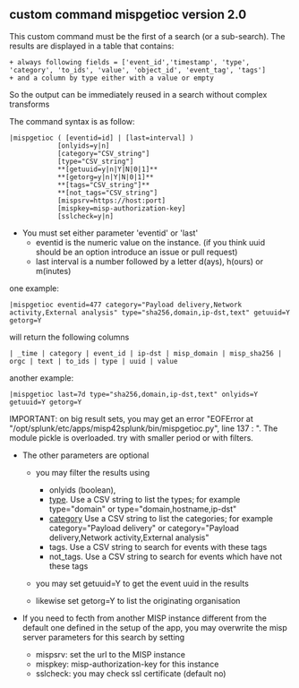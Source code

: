 
## custom command mispgetioc version 2.0
This custom command must be the first of a search (or a sub-search). The results are displayed in a table that contains:

    + always following fields = ['event_id','timestamp', 'type', 'category', 'to_ids', 'value', 'object_id', 'event_tag', 'tags']
    + and a column by type either with a value or empty

So the output can be immediately reused in a search without complex transforms

The command syntax is as follow:

    |mispgetioc ( [eventid=id] | [last=interval] )
                [onlyids=y|n]
                [category="CSV_string"]
                [type="CSV_string"]
                **[getuuid=y|n|Y|N|0|1]**
                **[getorg=y|n|Y|N|0|1]**
                **[tags="CSV_string"]**
                **[not_tags="CSV_string"]
                [mispsrv=https://host:port] 
                [mispkey=misp-authorization-key]
                [sslcheck=y|n]                 
                

- You must set either parameter 'eventid' or 'last'
    + eventid is the numeric value on the instance. (if you think uuid should be an option introduce an issue or pull request)
    + last interval is a number followed by a letter d(ays), h(ours) or m(inutes)

one example:

    |mispgetioc eventid=477 category="Payload delivery,Network activity,External analysis" type="sha256,domain,ip-dst,text" getuuid=Y getorg=Y

will return the following columns

    | _time | category | event_id | ip-dst | misp_domain | misp_sha256 | orgc | text | to_ids | type | uuid | value

another example:

    |mispgetioc last=7d type="sha256,domain,ip-dst,text" onlyids=Y getuuid=Y getorg=Y

IMPORTANT: on big result sets, you may get an error "EOFError at "/opt/splunk/etc/apps/misp42splunk/bin/mispgetioc.py", line 137 : ". The module pickle is overloaded. try with smaller period or with filters.

- The other parameters are optional
    + you may filter the results using
        - onlyids (boolean),
        - [type](https://www.circl.lu/doc/misp/categories-and-types/#types). Use a CSV string to list the types; for example type="domain" or type="domain,hostname,ip-dst"
        - [category](https://www.circl.lu/doc/misp/categories-and-types/#categories) Use a CSV string to list the categories; for example category="Payload delivery" or category="Payload delivery,Network activity,External analysis"
        - tags. Use a CSV string to search for events with these tags
        - not_tags. Use a CSV string to search for events which have not these tags

    + you may set getuuid=Y to get the event uuid in the results 
    + likewise set getorg=Y to list the originating organisation

- If you need to fecth from another MISP instance different from the default one defined in the setup of the app, you may overwrite the misp server parameters for this search by setting
    + mispsrv: set the url to the MISP instance
    + mispkey: misp-authorization-key for this instance
    + sslcheck: you may check ssl certificate (default no)  